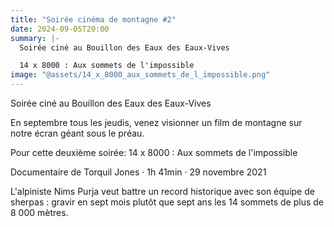 ```yaml
---
title: "Soirée cinéma de montagne #2"
date: 2024-09-05T20:00
summary: |-
  Soirée ciné au Bouillon des Eaux des Eaux-Vives

  14 x 8000 : Aux sommets de l'impossible
image: "@assets/14_x_8000_aux_sommets_de_l_impossible.png"
---
```

Soirée ciné au Bouillon des Eaux des Eaux-Vives

En septembre tous les jeudis, venez visionner un film de montagne sur notre écran géant sous le préau.

Pour cette deuxième soirée:
14 x 8000 : Aux sommets de l'impossible

Documentaire de Torquil Jones · 1h 41min · 29 novembre 2021

L'alpiniste Nims Purja veut battre un record historique avec son équipe de sherpas : gravir en sept mois plutôt que sept ans les 14 sommets de plus de 8 000 mètres.
